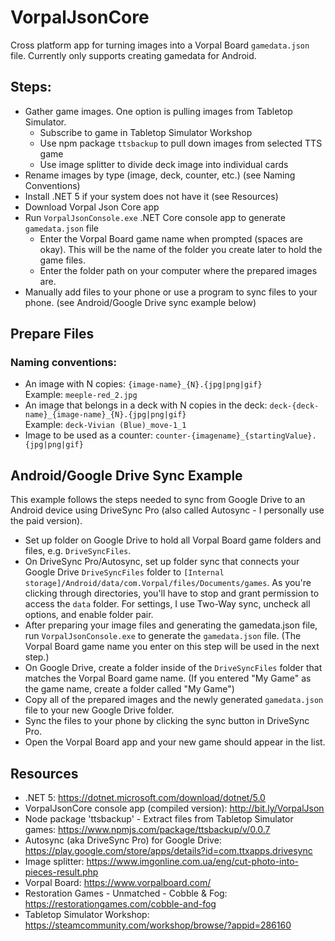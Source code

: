 # VorpalJsonCore
Cross platform app for turning images into a Vorpal Board `gamedata.json` file.
Currently only supports creating gamedata for Android.

## Steps:
- Gather game images. One option is pulling images from Tabletop Simulator.
  - Subscribe to game in Tabletop Simulator Workshop
  - Use npm package `ttsbackup` to pull down images from selected TTS game
  - Use image splitter to divide deck image into individual cards
- Rename images by type (image, deck, counter, etc.) (see Naming Conventions)
- Install .NET 5 if your system does not have it (see Resources)
- Download Vorpal Json Core app
- Run `VorpalJsonConsole.exe` .NET Core console app to generate `gamedata.json` file
  - Enter the Vorpal Board game name when prompted (spaces are okay). This will be the name of the folder
  you create later to hold the game files.
  - Enter the folder path on your computer where the prepared images are.
- Manually add files to your phone or use a program to sync files to your phone.
  (see Android/Google Drive sync example below)

## Prepare Files

### Naming conventions:

 - An image with N copies: `{image-name}_{N}.{jpg|png|gif}`  
Example: `meeple-red_2.jpg`
 - An image that belongs in a deck with N copies in the deck: `deck-{deck-name}_{image-name}_{N}.{jpg|png|gif}`  
Example: `deck-Vivian (Blue)_move-1_1`
 - Image to be used as a counter: `counter-{imagename}_{startingValue}.{jpg|png|gif}`

## Android/Google Drive Sync Example
This example follows the steps needed to sync from Google Drive to an Android device using DriveSync Pro 
(also called Autosync - I personally use the paid version).

- Set up folder on Google Drive to hold all Vorpal Board game folders and files, e.g. `DriveSyncFiles`.
- On DriveSync Pro/Autosync, set up folder sync that connects your Google Drive `DriveSyncFiles`
  folder to `[Internal storage]/Android/data/com.Vorpal/files/Documents/games`. As you're clicking through 
  directories, you'll have to stop and grant permission to access the `data` folder. For settings, 
  I use Two-Way sync, uncheck all options, and enable folder pair.
- After preparing your image files and generating the gamedata.json file, run `VorpalJsonConsole.exe`
  to generate the `gamedata.json` file. (The Vorpal Board game name you enter on this step will be used in the next step.)
- On Google Drive, create a folder inside of the `DriveSyncFiles` folder that matches the Vorpal Board game name.
  (If you entered "My Game" as the game name, create a folder called "My Game")
- Copy all of the prepared images and the newly generated `gamedata.json` file to your new Google Drive folder.
- Sync the files to your phone by clicking the sync button in DriveSync Pro.
- Open the Vorpal Board app and your new game should appear in the list.

## Resources

- .NET 5: https://dotnet.microsoft.com/download/dotnet/5.0
- VorpalJsonCore console app (compiled version): http://bit.ly/VorpalJson
- Node package 'ttsbackup' - Extract files from Tabletop Simulator games: https://www.npmjs.com/package/ttsbackup/v/0.0.7 
- Autosync (aka DriveSync Pro) for Google Drive: https://play.google.com/store/apps/details?id=com.ttxapps.drivesync 
- Image splitter: https://www.imgonline.com.ua/eng/cut-photo-into-pieces-result.php  
- Vorpal Board: https://www.vorpalboard.com/  
- Restoration Games - Unmatched - Cobble & Fog: https://restorationgames.com/cobble-and-fog
- Tabletop Simulator Workshop: https://steamcommunity.com/workshop/browse/?appid=286160

